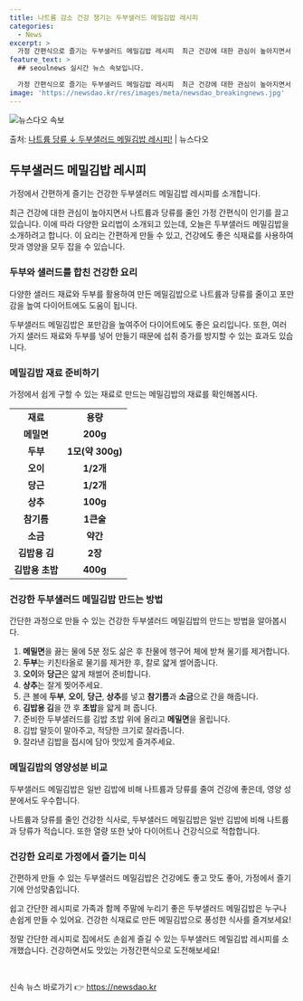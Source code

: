 ```yaml
---
title: 나트륨 감소 건강 챙기는 두부샐러드 메밀김밥 레시피
categories:
  - News
excerpt: >
  가정 간편식으로 즐기는 두부샐러드 메밀김밥 레시피  최근 건강에 대한 관심이 높아지면서 나트륨과 당류를 줄인…
feature_text: >
  ## seoulnews 실시간 뉴스 속보입니다.

  가정 간편식으로 즐기는 두부샐러드 메밀김밥 레시피  최근 건강에 대한 관심이 높아지면서 나트륨과 당류를 줄인…
image: 'https://newsdao.kr/res/images/meta/newsdao_breakingnews.jpg'
---
```


![뉴스다오 속보](https://newsdao.kr/res/images/meta/newsdao_breakingnews.jpg)

<p>출처: <a href="https://newsdao.kr/4328" rel="dofollow">나트륨 당류 ↓ 두부샐러드 메밀김밥 레시피!</a> | 뉴스다오</p>

<h2 data-ke-size="size26">두부샐러드 메밀김밥 레시피</h2>
가정에서 간편하게 즐기는 건강한 두부샐러드 메밀김밥 레시피를 소개합니다.

<p data-ke-size="size16">최근 건강에 대한 관심이 높아지면서 나트륨과 당류를 줄인 가정 간편식이 인기를 끌고 있습니다. 이에 따라 다양한 요리법이 소개되고 있는데, 오늘은 두부샐러드 메밀김밥을 소개하려고 합니다. 이 요리는 간편하게 만들 수 있고, 건강에도 좋은 식재료를 사용하여 맛과 영양을 모두 잡을 수 있습니다.</p>

<h3>두부와 샐러드를 합친 건강한 요리</h3>
다양한 샐러드 재료와 두부를 활용하여 만든 메밀김밥으로 나트륨과 당류를 줄이고 포만감을 높여 다이어트에도 도움이 됩니다.

<p data-ke-size="size16">두부샐러드 메밀김밥은 포만감을 높여주어 다이어트에도 좋은 요리입니다. 또한, 여러 가지 샐러드 재료와 두부를 넣어 만들기 때문에 섭취 증가를 방지할 수 있는 효과도 있습니다.</p>

<h3>메밀김밥 재료 준비하기</h3>
가정에서 쉽게 구할 수 있는 재료로 만드는 메밀김밥의 재료를 확인해봅시다.

<table>
	<tr>
		<td style="text-align: center; height: 17px;"><b>재료</b></td>
		<td style="text-align: center; height: 17px;"><b>용량</b></td>
	</tr>
	<tr>
		<td style="text-align: center; height: 17px;"><b>메밀면</b></td>
		<td style="text-align: center; height: 17px;"><b>200g</b></td>
	</tr>
	<tr>
		<td style="text-align: center; height: 17px;"><b>두부</b></td>
		<td style="text-align: center; height: 17px;"><b>1모(약 300g)</b></td>
	</tr>
	<tr>
		<td style="text-align: center; height: 17px;"><b>오이</b></td>
		<td style="text-align: center; height: 17px;"><b>1/2개</b></td>
	</tr>
	<tr>
		<td style="text-align: center; height: 17px;"><b>당근</b></td>
		<td style="text-align: center; height: 17px;"><b>1/2개</b></td>
	</tr>
	<tr>
		<td style="text-align: center; height: 17px;"><b>상추</b></td>
		<td style="text-align: center; height: 17px;"><b>100g</b></td>
	</tr>
	<tr>
		<td style="text-align: center; height: 17px;"><b>참기름</b></td>
		<td style="text-align: center; height: 17px;"><b>1큰술</b></td>
	</tr>
	<tr>
		<td style="text-align: center; height: 17px;"><b>소금</b></td>
		<td style="text-align: center; height: 17px;"><b>약간</b></td>
	</tr>
	<tr>
		<td style="text-align: center; height: 17px;"><b>김밥용 김</b></td>
		<td style="text-align: center; height: 17px;"><b>2장</b></td>
	</tr>
	<tr>
		<td style="text-align: center; height: 17px;"><b>김밥용 초밥</b></td>
		<td style="text-align: center; height: 17px;"><b>400g</b></td>
	</tr>
</table>

<h3>건강한 두부샐러드 메밀김밥 만드는 방법</h3>
간단한 과정으로 만들 수 있는 건강한 두부샐러드 메밀김밥의 만드는 방법을 알아봅시다.

<ol>
	<li><b>메밀면</b>을 끓는 물에 5분 정도 삶은 후 찬물에 헹구어 체에 받쳐 물기를 제거합니다.</li>
	<li><b>두부</b>는 키친타올로 물기를 제거한 후, 칼로 얇게 썰어줍니다.</li>
	<li><b>오이</b>와 <b>당근</b>은 얇게 채썰어 준비합니다.</li>
	<li><b>상추</b>는 잘게 찢어주세요.</li>
	<li>큰 볼에 <b>두부</b>, <b>오이</b>, <b>당근</b>, <b>상추</b>를 넣고 <b>참기름</b>과 <b>소금</b>으로 간을 해줍니다.</li>
	<li><b>김밥용 김</b>을 깐 후 <b>초밥</b>을 얇게 펴 줍니다.</li>
	<li>준비한 두부샐러드를 김밥 초밥 위에 올리고 <b>메밀면</b>을 올립니다.</li>
	<li>김밥 말듯이 말아주고, 적당한 크기로 잘라줍니다.</li>
	<li>잘라낸 김밥을 접시에 담아 맛있게 즐겨주세요.</li>
</ol>

<h3>메밀김밥의 영양성분 비교</h3>
두부샐러드 메밀김밥은 일반 김밥에 비해 나트륨과 당류를 줄여 건강에 좋은데, 영양 성분에서도 우수합니다.

<p data-ke-size="size16">나트륨과 당류를 줄인 건강한 식사로, 두부샐러드 메밀김밥은 일반 김밥에 비해 나트륨과 당류가 적습니다. 또한 열량 또한 낮아 다이어트나 건강식으로 적합합니다.</p>

<h3>건강한 요리로 가정에서 즐기는 미식</h3>
간편하게 만들 수 있는 두부샐러드 메밀김밥은 건강에도 좋고 맛도 좋아, 가정에서 즐기기에 안성맞춤입니다.

<p data-ke-size="size16">쉽고 간단한 레시피로 가족과 함께 주말에 누리기 좋은 두부샐러드 메밀김밥은 누구나 손쉽게 만들 수 있어요. 건강한 식재료로 만든 메밀김밥으로 풍성한 식사를 즐겨보세요!</p>

<p data-ke-size="size16">정말 간단한 레시피로 집에서도 손쉽게 즐길 수 있는 두부샐러드 메밀김밥 레시피를 소개했습니다. 건강하면서도 맛있는 가정간편식으로 도전해보세요!</p>

<p data-ke-size="size16">&nbsp;</p> 

신속 뉴스 바로가기 👉 <a href="https://newsdao.kr" rel="dofollow">https://newsdao.kr</a>


